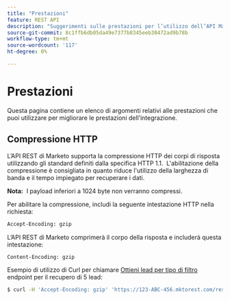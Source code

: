 ```yaml
---
title: "Prestazioni"
feature: REST API
description: "Suggerimenti sulle prestazioni per l’utilizzo dell’API Marketo."
source-git-commit: 8c1ffb6db05da49e7377b8345eeb30472ad9b78b
workflow-type: tm+mt
source-wordcount: '117'
ht-degree: 0%

---
```



# Prestazioni

Questa pagina contiene un elenco di argomenti relativi alle prestazioni che puoi utilizzare per migliorare le prestazioni dell’integrazione.

## Compressione HTTP

L’API REST di Marketo supporta la compressione HTTP dei corpi di risposta utilizzando gli standard definiti dalla specifica HTTP 1.1.  L&#39;abilitazione della compressione è consigliata in quanto riduce l&#39;utilizzo della larghezza di banda e il tempo impiegato per recuperare i dati.

**Nota:**  I payload inferiori a 1024 byte non verranno compressi.

Per abilitare la compressione, includi la seguente intestazione HTTP nella richiesta:

```html
Accept-Encoding: gzip
```

L’API REST di Marketo comprimerà il corpo della risposta e includerà questa intestazione:

```html
Content-Encoding: gzip
```

Esempio di utilizzo di Curl per chiamare [Ottieni lead per tipo di filtro](https://developer.adobe.com/marketo-apis/api/mapi/#tag/Leads/operation/getLeadsByFilterUsingGET) endpoint per il recupero di 5 lead:

```bash
$ curl -H 'Accept-Encoding: gzip' 'https://123-ABC-456.mktorest.com/rest/v1/leads.json?filterType=id&filterValues=4,5,7,12,13'
```
